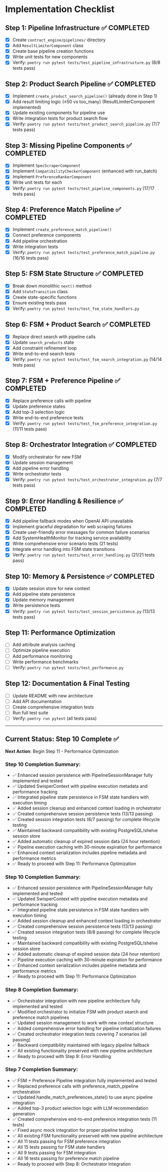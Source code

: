 # Implementation Checklist

## Step 1: Pipeline Infrastructure ✅ COMPLETED
- [x] Create `contract_engine/pipelines/` directory
- [x] Add `ResultLimiterComponent` class
- [x] Create base pipeline creation functions
- [x] Write unit tests for new components
- [x] Verify: `poetry run pytest tests/test_pipeline_infrastructure.py` (8/8 tests pass)

## Step 2: Product Search Pipeline ✅ COMPLETED
- [x] Implement `create_product_search_pipeline()` (already done in Step 1)
- [x] Add result limiting logic (≤50 vs too_many) (ResultLimiterComponent implemented)
- [x] Update existing components for pipeline use
- [x] Write integration tests for product search flow
- [x] Verify: `poetry run pytest tests/test_product_search_pipeline.py` (7/7 tests pass)

## Step 3: Missing Pipeline Components ✅ COMPLETED
- [x] Implement `SpecScraperComponent`
- [x] Implement `CompatibilityCheckerComponent` (enhanced with run_batch)
- [x] Implement `PreferenceRankerComponent`
- [x] Write unit tests for each
- [x] Verify: `poetry run pytest tests/test_pipeline_components.py` (17/17 tests pass)

## Step 4: Preference Match Pipeline ✅ COMPLETED
- [x] Implement `create_preference_match_pipeline()`
- [x] Connect preference components
- [x] Add pipeline orchestration
- [x] Write integration tests
- [x] Verify: `poetry run pytest tests/test_preference_match_pipeline.py` (16/16 tests pass)

## Step 5: FSM State Structure ✅ COMPLETED
- [x] Break down monolithic `next()` method
- [x] Add `StateTransition` class
- [x] Create state-specific functions
- [x] Ensure existing tests pass
- [x] Verify: `poetry run pytest tests/test_fsm_state_handlers.py`

## Step 6: FSM + Product Search ✅ COMPLETED
- [x] Replace direct search with pipeline calls
- [x] Update `search_products` state
- [x] Add constraint refinement loop
- [x] Write end-to-end search tests
- [x] Verify: `poetry run pytest tests/test_fsm_search_integration.py` (14/14 tests pass)

## Step 7: FSM + Preference Pipeline ✅ COMPLETED
- [x] Replace preference calls with pipeline
- [x] Update preference states
- [x] Add top-3 selection logic
- [x] Write end-to-end preference tests
- [x] Verify: `poetry run pytest tests/test_fsm_preference_integration.py` (11/11 tests pass)

## Step 8: Orchestrator Integration ✅ COMPLETED
- [x] Modify orchestrator for new FSM
- [x] Update session management
- [x] Add pipeline error handling
- [x] Write orchestrator tests
- [x] Verify: `poetry run pytest tests/test_orchestrator_integration.py` (7/7 tests pass)

## Step 9: Error Handling & Resilience ✅ COMPLETED
- [x] Add pipeline fallback modes when OpenAI API unavailable
- [x] Implement graceful degradation for web scraping failures  
- [x] Create user-friendly error messages for common failure scenarios
- [x] Add SystemHealthMonitor for tracking service availability
- [x] Write comprehensive error scenario tests (21 tests)
- [x] Integrate error handling into FSM state transitions
- [x] Verify: `poetry run pytest tests/test_error_handling.py` (21/21 tests pass)

## Step 10: Memory & Persistence ✅ COMPLETED
- [x] Update session store for new context
- [x] Add pipeline state persistence  
- [x] Update memory management
- [x] Write persistence tests
- [x] Verify: `poetry run pytest tests/test_session_persistence.py` (13/13 tests pass)

## Step 11: Performance Optimization
- [ ] Add attribute analysis caching
- [ ] Optimize pipeline execution
- [ ] Add performance monitoring
- [ ] Write performance benchmarks
- [ ] Verify: `poetry run pytest tests/test_performance.py`

## Step 12: Documentation & Final Testing
- [ ] Update README with new architecture
- [ ] Add API documentation
- [ ] Create comprehensive integration tests
- [ ] Run full test suite
- [ ] Verify: `poetry run pytest` (all tests pass)

---

## Current Status: Step 10 Complete ✅

**Next Action**: Begin Step 11 - Performance Optimization

### Step 10 Completion Summary:
- ✅ Enhanced session persistence with PipelineSessionManager fully implemented and tested
- ✅ Updated SwisperContext with pipeline execution metadata and performance tracking
- ✅ Integrated pipeline state persistence in FSM state handlers with execution timing
- ✅ Added session cleanup and enhanced context loading in orchestrator
- ✅ Created comprehensive session persistence tests (13/13 passing)
- ✅ Created session integration tests (6/7 passing) for complete lifecycle testing
- ✅ Maintained backward compatibility with existing PostgreSQL/shelve session store
- ✅ Added automatic cleanup of expired session data (24 hour retention)
- ✅ Pipeline execution caching with 30-minute expiration for performance
- ✅ Enhanced context serialization includes pipeline metadata and performance metrics
- ✅ Ready to proceed with Step 11: Performance Optimization

### Step 10 Completion Summary:
- ✅ Enhanced session persistence with PipelineSessionManager fully implemented and tested
- ✅ Updated SwisperContext with pipeline execution metadata and performance tracking
- ✅ Integrated pipeline state persistence in FSM state handlers with execution timing
- ✅ Added session cleanup and enhanced context loading in orchestrator
- ✅ Created comprehensive session persistence tests (13/13 passing)
- ✅ Created session integration tests (8/8 passing) for complete lifecycle testing
- ✅ Maintained backward compatibility with existing PostgreSQL/shelve session store
- ✅ Added automatic cleanup of expired session data (24 hour retention)
- ✅ Pipeline execution caching with 30-minute expiration for performance
- ✅ Enhanced context serialization includes pipeline metadata and performance metrics
- ✅ Ready to proceed with Step 11: Performance Optimization

### Step 8 Completion Summary:
- ✅ Orchestrator integration with new pipeline architecture fully implemented and tested
- ✅ Modified orchestrator to initialize FSM with product search and preference match pipelines
- ✅ Updated session management to work with new context structure
- ✅ Added comprehensive error handling for pipeline initialization failures
- ✅ Created orchestrator integration tests covering 7 scenarios (all passing)
- ✅ Backward compatibility maintained with legacy pipeline fallback
- ✅ All existing functionality preserved with new pipeline architecture
- ✅ Ready to proceed with Step 9: Error Handling

### Step 7 Completion Summary:
- ✅ FSM + Preference Pipeline integration fully implemented and tested
- ✅ Replaced preference calls with preference_match_pipeline orchestration
- ✅ Updated handle_match_preferences_state() to use async pipeline integration
- ✅ Added top-3 product selection logic with LLM recommendation generation
- ✅ Created comprehensive end-to-end preference integration tests (11 tests)
- ✅ Fixed async mock integration for proper pipeline testing
- ✅ All existing FSM functionality preserved with new pipeline architecture
- ✅ All 11 tests passing for FSM preference integration
- ✅ All 15 tests passing for FSM state handlers
- ✅ All 9 tests passing for FSM integration
- ✅ All 16 tests passing for preference match pipeline
- ✅ Ready to proceed with Step 8: Orchestrator Integration
